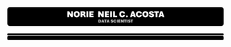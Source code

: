 <div style = "display: flex; flex-direction: column; align-items: center;">
    <!-- HEADER -->
    <img src = "IMPORT FILES/PROFILEHeader.png" alt = "Profile Header" style = "width: 100%;"/>   
    <!-- BUTTON LINKS -->
    <div style = "display: flex; justify-content: center; align-items: center; width: 100%;">
        <a href = "#"><img src = "BUTTONGitHub.svg" style = "width: 14%; height: "30";"></a><a href = "#"><img src = "BUTTONGitHub.svg" style = "width: 14%; height: "30";"></a><a href = "https://linkedin.com/in/norzzielein"><img src = "BUTTONGitHub.svg" style = "width: 14%; height: "30";"></a><a href = "https://github.com/norzzielein"><img src = "BUTTONGitHub.svg" style = "width: 16%; height: "30";"></a><a href = "https://facebook.com/norzzielein"><img src = "BUTTONGitHub.svg" style = "width: 14%; height: "30";"></a><a href = "https://instagram.com/norzzielein"><img src = "BUTTONGitHub.svg" style = "width: 14%; height: "30";"></a><a href = "https://twitter.com/norzzielein"><img src = "BUTTONGitHub.svg" style = "width: 14%; height: "30";"></a>
    </div>    
    <!-- FOOTER -->
    <img src = "IMPORT FILES/PROFILEFooter.png" alt = "Profile Footer" style = "width: 100%;"/>
</div>
